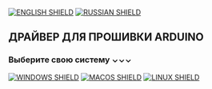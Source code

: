 [![ENGLISH SHIELD](https://img.shields.io/badge/-English-444?style=flat-square)]()
[![RUSSIAN SHIELD](https://img.shields.io/badge/-Русский-08f?style=flat-square)](RU_README.md)
## ДРАЙВЕР ДЛЯ ПРОШИВКИ ARDUINO

### Выберите свою систему ⌄⌄⌄

[![WINDOWS SHIELD](https://img.shields.io/badge/Windows-7+-04D?style=for-the-badge&logo=windows11&logoColor=0BF)](windows/RU_README.md)
[![MACOS SHIELD](https://img.shields.io/badge/MacOS-10.4+-04D?style=for-the-badge&logo=apple&logoColor=FFF)](macos/RU_README.md)
[![LINUX SHIELD](https://img.shields.io/badge/Linux-SOON-04D?style=for-the-badge&logo=linux&logoColor=0F0)](linux/RU_README.md)

